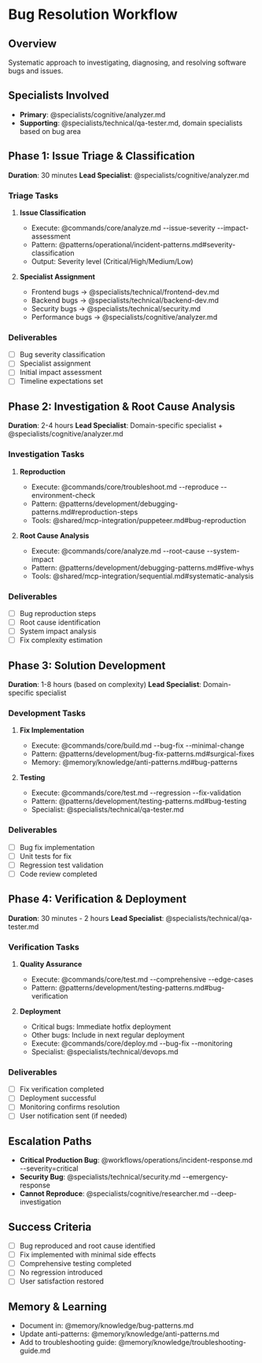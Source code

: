 # Bug Resolution Workflow

## Overview
Systematic approach to investigating, diagnosing, and resolving software bugs and issues.

## Specialists Involved
- **Primary**: @specialists/cognitive/analyzer.md
- **Supporting**: @specialists/technical/qa-tester.md, domain specialists based on bug area

## Phase 1: Issue Triage & Classification
**Duration**: 30 minutes
**Lead Specialist**: @specialists/cognitive/analyzer.md

### Triage Tasks
1. **Issue Classification**
   - Execute: @commands/core/analyze.md --issue-severity --impact-assessment
   - Pattern: @patterns/operational/incident-patterns.md#severity-classification
   - Output: Severity level (Critical/High/Medium/Low)

2. **Specialist Assignment**
   - Frontend bugs → @specialists/technical/frontend-dev.md
   - Backend bugs → @specialists/technical/backend-dev.md
   - Security bugs → @specialists/technical/security.md
   - Performance bugs → @specialists/cognitive/analyzer.md

### Deliverables
- [ ] Bug severity classification
- [ ] Specialist assignment
- [ ] Initial impact assessment
- [ ] Timeline expectations set

## Phase 2: Investigation & Root Cause Analysis
**Duration**: 2-4 hours
**Lead Specialist**: Domain-specific specialist + @specialists/cognitive/analyzer.md

### Investigation Tasks
1. **Reproduction**
   - Execute: @commands/core/troubleshoot.md --reproduce --environment-check
   - Pattern: @patterns/development/debugging-patterns.md#reproduction-steps
   - Tools: @shared/mcp-integration/puppeteer.md#bug-reproduction

2. **Root Cause Analysis**
   - Execute: @commands/core/analyze.md --root-cause --system-impact
   - Pattern: @patterns/development/debugging-patterns.md#five-whys
   - Tools: @shared/mcp-integration/sequential.md#systematic-analysis

### Deliverables
- [ ] Bug reproduction steps
- [ ] Root cause identification
- [ ] System impact analysis
- [ ] Fix complexity estimation

## Phase 3: Solution Development
**Duration**: 1-8 hours (based on complexity)
**Lead Specialist**: Domain-specific specialist

### Development Tasks
1. **Fix Implementation**
   - Execute: @commands/core/build.md --bug-fix --minimal-change
   - Pattern: @patterns/development/bug-fix-patterns.md#surgical-fixes
   - Memory: @memory/knowledge/anti-patterns.md#bug-patterns

2. **Testing**
   - Execute: @commands/core/test.md --regression --fix-validation
   - Pattern: @patterns/development/testing-patterns.md#bug-testing
   - Specialist: @specialists/technical/qa-tester.md

### Deliverables
- [ ] Bug fix implementation
- [ ] Unit tests for fix
- [ ] Regression test validation
- [ ] Code review completed

## Phase 4: Verification & Deployment
**Duration**: 30 minutes - 2 hours
**Lead Specialist**: @specialists/technical/qa-tester.md

### Verification Tasks
1. **Quality Assurance**
   - Execute: @commands/core/test.md --comprehensive --edge-cases
   - Pattern: @patterns/development/testing-patterns.md#bug-verification

2. **Deployment**
   - Critical bugs: Immediate hotfix deployment
   - Other bugs: Include in next regular deployment
   - Execute: @commands/core/deploy.md --bug-fix --monitoring
   - Specialist: @specialists/technical/devops.md

### Deliverables
- [ ] Fix verification completed
- [ ] Deployment successful
- [ ] Monitoring confirms resolution
- [ ] User notification sent (if needed)

## Escalation Paths
- **Critical Production Bug**: @workflows/operations/incident-response.md --severity=critical
- **Security Bug**: @specialists/technical/security.md --emergency-response
- **Cannot Reproduce**: @specialists/cognitive/researcher.md --deep-investigation

## Success Criteria
- [ ] Bug reproduced and root cause identified
- [ ] Fix implemented with minimal side effects
- [ ] Comprehensive testing completed
- [ ] No regression introduced
- [ ] User satisfaction restored

## Memory & Learning
- Document in: @memory/knowledge/bug-patterns.md
- Update anti-patterns: @memory/knowledge/anti-patterns.md
- Add to troubleshooting guide: @memory/knowledge/troubleshooting-guide.md
